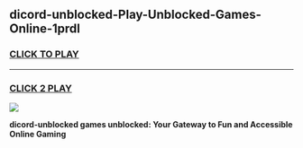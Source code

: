 
## dicord-unblocked-Play-Unblocked-Games-Online-1prdl
<h3>
<a href="https://premium76.site?title=dicord-unblocked&ref=25A">CLICK TO PLAY</a></h3>
<hr>

<h3>
<a href="https://premium76.site?title=dicord-unblocked&ref=25A">CLICK 2 PLAY</a>
  
</h3>

<a href="https://premium76.site?title=dicord-unblocked&ref=25A"><img src="https://clearcache.store/games.png"></a>


**dicord-unblocked games unblocked: Your Gateway to Fun and Accessible Online Gaming**

